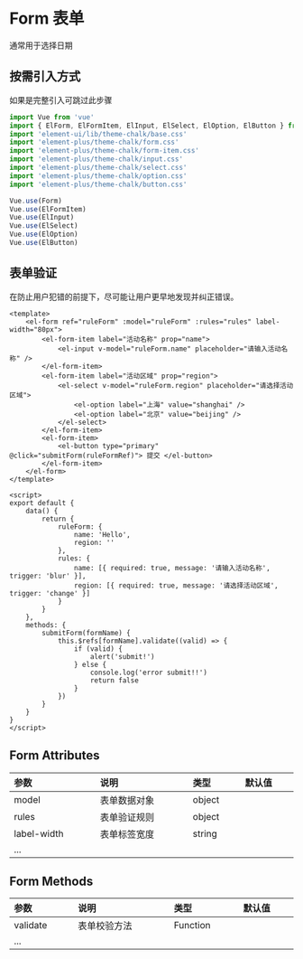 <script setup>
import Demo1 from "./form/Demo1.vue"
import { loginRead } from '@/utils/login-read'

loginRead('u10010')
</script>

# <AppCode code="134" /> Form 表单

<ClientOnly><AppRead code="u10010" /></ClientOnly>

通常用于选择日期

## 按需引入方式

如果是完整引入可跳过此步骤

```javascript
import Vue from 'vue'
import { ElForm, ElFormItem, ElInput, ElSelect, ElOption, ElButton } from 'element-ui'
import 'element-ui/lib/theme-chalk/base.css'
import 'element-plus/theme-chalk/form.css'
import 'element-plus/theme-chalk/form-item.css'
import 'element-plus/theme-chalk/input.css'
import 'element-plus/theme-chalk/select.css'
import 'element-plus/theme-chalk/option.css'
import 'element-plus/theme-chalk/button.css'

Vue.use(Form)
Vue.use(ElFormItem)
Vue.use(ElInput)
Vue.use(ElSelect)
Vue.use(ElOption)
Vue.use(ElButton)
```

## 表单验证

在防止用户犯错的前提下，尽可能让用户更早地发现并纠正错误。

```vue
<template>
    <el-form ref="ruleForm" :model="ruleForm" :rules="rules" label-width="80px">
        <el-form-item label="活动名称" prop="name">
            <el-input v-model="ruleForm.name" placeholder="请输入活动名称" />
        </el-form-item>
        <el-form-item label="活动区域" prop="region">
            <el-select v-model="ruleForm.region" placeholder="请选择活动区域">
                <el-option label="上海" value="shanghai" />
                <el-option label="北京" value="beijing" />
            </el-select>
        </el-form-item>
        <el-form-item>
            <el-button type="primary" @click="submitForm(ruleFormRef)"> 提交 </el-button>
        </el-form-item>
    </el-form>
</template>

<script>
export default {
    data() {
        return {
            ruleForm: {
                name: 'Hello',
                region: ''
            },
            rules: {
                name: [{ required: true, message: '请输入活动名称', trigger: 'blur' }],
                region: [{ required: true, message: '请选择活动区域', trigger: 'change' }]
            }
        }
    },
    methods: {
        submitForm(formName) {
            this.$refs[formName].validate((valid) => {
                if (valid) {
                    alert('submit!')
                } else {
                    console.log('error submit!!')
                    return false
                }
            })
        }
    }
}
</script>
```

<AppCardBlank>
    <Demo1 />
</AppCardBlank>

## Form Attributes

<table border="0" cellspacing="0" cellpadding="0" width="100%" style="display:table;text-align:left;">
    <thead>
        <tr>
            <th>参数</th>
            <th>说明</th>
            <th>类型</th>
            <th>默认值</th>
        </tr>
    </thead>
    <tbody>
        <tr>
            <td>model</td>
            <td>表单数据对象</td>
            <td>object</td>
            <td></td>
        </tr>
        <tr>
            <td>rules</td>
            <td>表单验证规则</td>
            <td>object</td>
            <td></td>
        </tr>
        <tr>
            <td>label-width</td>
            <td>表单标签宽度</td>
            <td>string</td>
            <td></td>
        </tr>
        <tr>
            <td>...</td>
            <td></td>
            <td></td>
            <td></td>
        </tr>
    </tbody>
</table>

## Form Methods

<table border="0" cellspacing="0" cellpadding="0" width="100%" style="display:table;text-align:left;">
    <thead>
        <tr>
            <th>参数</th>
            <th>说明</th>
            <th>类型</th>
            <th>默认值</th>
        </tr>
    </thead>
    <tbody>
        <tr>
            <td>validate</td>
            <td>表单校验方法</td>
            <td>Function</td>
            <td></td>
        </tr>
        <tr>
            <td>...</td>
            <td></td>
            <td></td>
            <td></td>
        </tr>
    </tbody>
</table>

<AppComment />